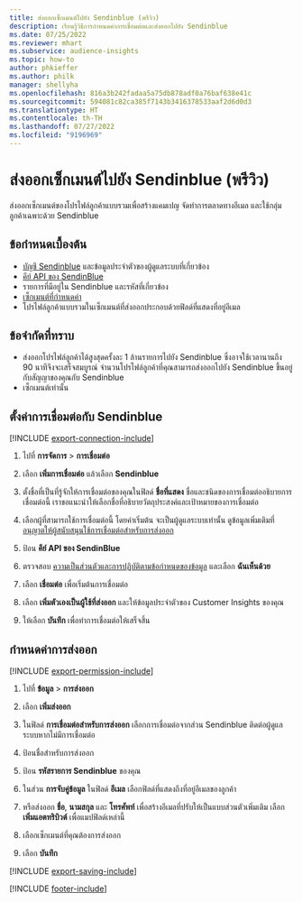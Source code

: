 ```yaml
---
title: ส่งออกเซ็กเมนต์ไปยัง Sendinblue (พรีวิว)
description: เรียนรู้วิธีการกำหนดค่าการเชื่อมต่อและส่งออกไปยัง Sendinblue
ms.date: 07/25/2022
ms.reviewer: mhart
ms.subservice: audience-insights
ms.topic: how-to
author: phkieffer
ms.author: philk
manager: shellyha
ms.openlocfilehash: 816a3b242fadaa5a75db878adf0a76baf638e41c
ms.sourcegitcommit: 594081c82ca385f7143b3416378533aaf2d6d0d3
ms.translationtype: HT
ms.contentlocale: th-TH
ms.lasthandoff: 07/27/2022
ms.locfileid: "9196969"
---
```

# <a name="export-segments-to-sendinblue-preview"></a>ส่งออกเซ็กเมนต์ไปยัง Sendinblue (พรีวิว)

ส่งออกเซ็กเมนต์ของโปรไฟล์ลูกค้าแบบรวมเพื่อสร้างแคมเปญ จัดทำการตลาดทางอีเมล และใช้กลุ่มลูกค้าเฉพาะด้วย Sendinblue

## <a name="prerequisites"></a>ข้อกำหนดเบื้องต้น

- [บัญชี Sendinblue](https://www.sendinblue.com/) และข้อมูลประจำตัวของผู้ดูแลระบบที่เกี่ยวข้อง
- [คีย์ API ของ SendinBlue](https://developers.sendinblue.com/docs/getting-started#:~:text=Get%20your%20API%20key&text=You%20can%20create%20one%20from,your%20settings%20This%20API%20key)
- รายการที่มีอยู่ใน Sendinblue และรหัสที่เกี่ยวข้อง
- [เซ็กเมนต์ที่กำหนดค่า](segments.md)
- โปรไฟล์ลูกค้าแบบรวมในเซ็กเมนต์ที่ส่งออกประกอบด้วยฟิลด์ที่แสดงที่อยู่อีเมล

## <a name="known-limitations"></a>ข้อจำกัดที่ทราบ

- ส่งออกโปรไฟล์ลูกค้าได้สูงสุดครั้งละ 1 ล้านรายการไปยัง Sendinblue ซึ่งอาจใช้เวลานานถึง 90 นาทีจึงจะเสร็จสมบูรณ์ จำนวนโปรไฟล์ลูกค้าที่คุณสามารถส่งออกไปยัง Sendinblue ขึ้นอยู่กับสัญญาของคุณกับ Sendinblue
- เซ็กเมนต์เท่านั้น

## <a name="set-up-connection-to-sendinblue"></a>ตั้งค่าการเชื่อมต่อกับ Sendinblue

[!INCLUDE [export-connection-include](includes/export-connection-admn.md)]

1. ไปที่ **การจัดการ** > **การเชื่อมต่อ**

1. เลือก **เพิ่มการเชื่อมต่อ** แล้วเลือก **Sendinblue**

1. ตั้งชื่อที่เป็นที่รู้จักให้การเชื่อมต่อของคุณในฟิลด์ **ชื่อที่แสดง** ชื่อและชนิดของการเชื่อมต่ออธิบายการเชื่อมต่อนี้ เราขอแนะนำให้เลือกชื่อที่อธิบายวัตถุประสงค์และเป้าหมายของการเชื่อมต่อ

1. เลือกผู้ที่สามารถใช้การเชื่อมต่อนี้ โดยค่าเริ่มต้น จะเป็นผู้ดูแลระบบเท่านั้น ดูข้อมูลเพิ่มเติมที่ [อนุญาตให้ผู้สนับสนุนใช้การเชื่อมต่อสำหรับการส่งออก](connections.md#allow-contributors-to-use-a-connection-for-exports)

1. ป้อน **คีย์ API ของ SendinBlue**

1. ตรวจสอบ [ความเป็นส่วนตัวและการปฏิบัติตามข้อกำหนดของข้อมูล](connections.md#data-privacy-and-compliance) และเลือก **ฉันเห็นด้วย**

1. เลือก **เชื่อมต่อ** เพื่อเริ่มต้นการเชื่อมต่อ

1. เลือก **เพิ่มตัวเองเป็นผู้ใช้ที่ส่งออก** และให้ข้อมูลประจำตัวของ Customer Insights ของคุณ

1. ให้เลือก **บันทึก** เพื่อทำการเชื่อมต่อให้เสร็จสิ้น

## <a name="configure-an-export"></a>กำหนดค่าการส่งออก

[!INCLUDE [export-permission-include](includes/export-permission.md)]

1. ไปที่ **ข้อมูล** > **การส่งออก**

1. เลือก **เพิ่มส่งออก**

1. ในฟิลด์ **การเชื่อมต่อสำหรับการส่งออก** เลือกการเชื่อมต่อจากส่วน Sendinblue ติดต่อผู้ดูแลระบบหากไม่มีการเชื่อมต่อ

1. ป้อนชื่อสำหรับการส่งออก

1. ป้อน **รหัสรายการ Sendinblue** ของคุณ

1. ในส่วน **การจับคู่ข้อมูล** ในฟิลด์ **อีเมล** เลือกฟิลด์ที่แสดงถึงที่อยู่อีเมลของลูกค้า

1. หรือส่งออก **ชื่อ**, **นามสกุล** และ **โทรศัพท์** เพื่อสร้างอีเมลที่ปรับให้เป็นแบบส่วนตัวเพิ่มเติม เลือก **เพิ่มแอตทริบิวต์** เพื่อแมปฟิลด์เหล่านี้

1. เลือกเซ็กเมนต์ที่คุณต้องการส่งออก

1. เลือก **บันทึก**

[!INCLUDE [export-saving-include](includes/export-saving.md)]

[!INCLUDE [footer-include](includes/footer-banner.md)]

